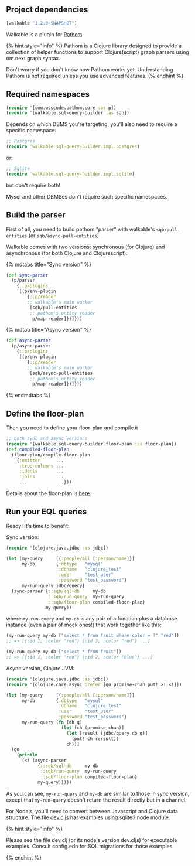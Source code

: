 ## Project dependencies

```clojure
[walkable "1.2.0-SNAPSHOT"]

```

Walkable is a plugin for [Pathom](https://github.com/wilkerlucio/pathom/).

{% hint style="info" %}
Pathom is a Clojure library designed to provide a collection of helper functions to support Clojure\(script\) graph parsers using om.next graph syntax.

Don't worry if you don't know how Pathom works yet: Understanding Pathom is not required unless you use advanced features.
{% endhint %}

## Required namespaces

```clojure
(require '[com.wsscode.pathom.core :as p])
(require '[walkable.sql-query-builder :as sqb])
```

Depends on which DBMS you're targeting, you'll also need to require a
specific namespace:

``` clojure
;; Postgres
(require 'walkable.sql-query-builder.impl.postgres)
```
or:

``` clojure
;; Sqlite
(require 'walkable.sql-query-builder.impl.sqlite)
```

but don't require both!

Mysql and other DBMSes don't require such specific namespaces.

## Build the parser

First of all, you need to build pathom "parser" with walkable's
`sqb/pull-entities` \(or `sqb/async-pull-entities`\)

Walkable comes with two versions: synchronous \(for Clojure\) and
asynchronous \(for both Clojure and Clojurescript\).

{% mdtabs title="Sync version" %}

```clojure
(def sync-parser
  (p/parser
    {::p/plugins
     [(p/env-plugin
        {::p/reader
        ;; walkable's main worker
         [sqb/pull-entities
         ;; pathom's entity reader
          p/map-reader]})]}))
```
{% mdtab title="Async version" %}

``` clojure
(def async-parser
  (p/async-parser
    {::p/plugins
     [(p/env-plugin
        {::p/reader
        ;; walkable's main worker
         [sqb/async-pull-entities
         ;; pathom's entity reader
          p/map-reader]})]}))
```
{% endmdtabs %}

## Define the floor-plan

Then you need to define your floor-plan and compile it

```clojure
;; both sync and async versions
(require '[walkable.sql-query-builder.floor-plan :as floor-plan])
(def compiled-floor-plan
  (floor-plan/compile-floor-plan
    {:emitter      ...
     :true-columns ...
     :idents       ...
     :joins        ...
     ...           ...}))
```

Details about the floor-plan is [here](https://walkable.gitbook.io/walkable/floor-plan).

## Run your EQL queries

Ready! It's time to benefit:

Sync version:

```clojure
(require '[clojure.java.jdbc :as jdbc])

(let [my-query     [{:people/all [:person/name]}]
      my-db        {:dbtype   "mysql"
                    :dbname   "clojure_test"
                    :user     "test_user"
                    :password "test_password"}
      my-run-query jdbc/query]
  (sync-parser {::sqb/sql-db     my-db
                ::sqb/run-query  my-run-query
                ::sqb/floor-plan compiled-floor-plan}
               my-query))
```

where `my-run-query` and `my-db` is any pair of a function plus a
database instance \(even a pair of mock ones!\) that work together
like this:

```clojure
(my-run-query my-db ["select * from fruit where color = ?" "red"])
;; => [{:id 1, :color "red"} {:id 3, :color "red"} ...]

(my-run-query my-db ["select * from fruit"])
;; => [{:id 1, :color "red"} {:id 2, :color "blue"} ...]
```

Async version, Clojure JVM:

```clojure
(require '[clojure.java.jdbc :as jdbc])
(require '[clojure.core.async :refer [go promise-chan put! >! <!]])

(let [my-query     [{:people/all [:person/name]}]
      my-db        {:dbtype   "mysql"
                    :dbname   "clojure_test"
                    :user     "test_user"
                    :password "test_password"}
      my-run-query (fn [db q]
                     (let [ch (promise-chan)]
                       (let [result (jdbc/query db q)]
                         (put! ch rersult))
                       ch))]
  (go
    (println
      (<! (async-parser
            {::sqb/sql-db     my-db
             ::sqb/run-query  my-run-query
             ::sqb/floor-plan compiled-floor-plan}
            my-query)))))
```

As you can see, `my-run-query` and `my-db` are similar to those in
sync version, except that `my-run-query` doesn't return the result
directly but in a channel.

For Nodejs, you'll need to convert between Javascript and Clojure data
structure. The file
[dev.cljs](https://github.com/walkable-server/walkable/blob/master/dev/src/common/dev.cljs)
has examples using sqlite3 node module.

{% hint style="info" %}

Please see the file dev.clj \(or its nodejs version dev.cljs\) for
executable examples. Consult config.edn for SQL migrations for those
examples.

{% endhint %}

